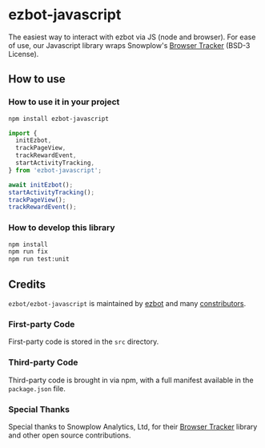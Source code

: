 # ezbot-javascript

The easiest way to interact with ezbot via JS (node and browser). For ease of use, our Javascript library wraps Snowplow's [Browser Tracker](https://www.npmjs.com/package/@snowplow/browser-tracker) (BSD-3 License).

## How to use

### How to use it in your project

```bash
npm install ezbot-javascript
```

```js
import {
  initEzbot,
  trackPageView,
  trackRewardEvent,
  startActivityTracking,
} from 'ezbot-javascript';

await initEzbot();
startActivityTracking();
trackPageView();
trackRewardEvent();
```

### How to develop this library

```bash
npm install
npm run fix
npm run test:unit
```

## Credits

`ezbot/ezbot-javascript` is maintained by [ezbot](ezbot.ai) and many [constributors](https://github.com/ezbot/ezbot-javascript/graphs/contributors).

### First-party Code

First-party code is stored in the `src` directory.

### Third-party Code

Third-party code is brought in via npm, with a full manifest available in the `package.json` file.

### Special Thanks

Special thanks to Snowplow Analytics, Ltd, for their [Browser Tracker](https://www.npmjs.com/package/@snowplow/browser-tracker) library and other open source contributions.
